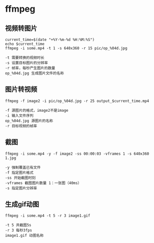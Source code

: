 # ffmpeg

## 视频转图片
```shell
current_time=$(date "+%Y-%m-%d %H:%M:%S")
echo $current_time
ffmpeg -i some.mp4 -t 1 -s 640x360 -r 15 pic/op_%04d.jpg

-t 需要转换的视频时长
-s 设置目标图片的分辨率
-r 帧率，每秒产生图片的数量
op_%04d.jpg 生成图片文件的名称
```

## 图片转视频
```shell
ffmpeg -f image2 -i pic/op_%04d.jpg -r 25 output_$current_time.mp4

-f 源图片的格式，image2不是image
-i 输入文件序列
op_%04d.jpg 源图片的名称
-r 目标视频的帧率
```

## 截图
```shell
ffmpeg -i some.mp4 -y -f image2 -ss 00:00:03 -vframes 1 -s 640x360 1.jpg

-y 强制覆盖已有文件
-f 指定图片格式
-ss 开始截图时刻
-vframes 截图图片数量 1：一张图（40ms）
-s 指定图片分辨率
```

## 生成gif动图
```shell
ffmpeg -i some.mp4 -t 5 -r 3 image1.gif

-t 5 共截图5s
-r 3 每秒3fps
image1.gif 动图名称
```
